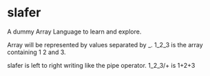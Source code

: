 # slafer
A dummy Array Language to learn and explore.


Array will be represented by values separated by _.
1_2_3 is the array containing 1 2 and 3.

slafer is left to right writing like the pipe operator.
1_2_3/+ is 1+2+3
